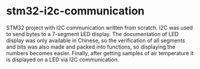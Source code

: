 # stm32-i2c-communication
STM32 project with I2C communication written from scratch. I2C was used to send bytes to a 7-segment LED display. The documentation of LED display was only available in Chinese, so the verification of all segments and bits was also made and packed into functions, so displaying the numbers becomes easier. Finally, after getting samples of air temperature it is displayed on a LED via I2C communication.
